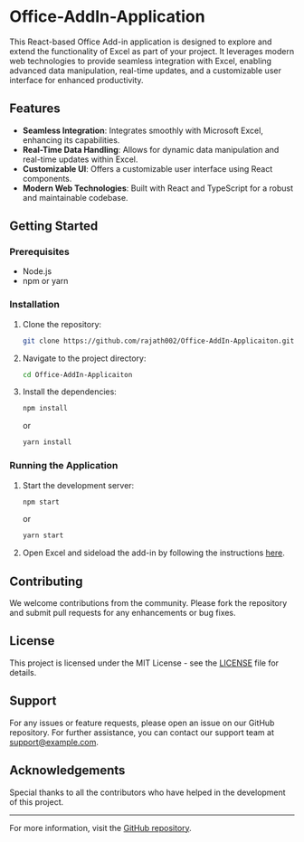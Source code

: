 # Office-AddIn-Application

This React-based Office Add-in application is designed to explore and extend the functionality of Excel as part of your project. It leverages modern web technologies to provide seamless integration with Excel, enabling advanced data manipulation, real-time updates, and a customizable user interface for enhanced productivity.

## Features

- **Seamless Integration**: Integrates smoothly with Microsoft Excel, enhancing its capabilities.
- **Real-Time Data Handling**: Allows for dynamic data manipulation and real-time updates within Excel.
- **Customizable UI**: Offers a customizable user interface using React components.
- **Modern Web Technologies**: Built with React and TypeScript for a robust and maintainable codebase.

## Getting Started

### Prerequisites

- Node.js
- npm or yarn

### Installation

1. Clone the repository:
   ```sh
   git clone https://github.com/rajath002/Office-AddIn-Applicaiton.git
   ```
2. Navigate to the project directory:
   ```sh
   cd Office-AddIn-Applicaiton
   ```
3. Install the dependencies:
   ```sh
   npm install
   ```
   or
   ```sh
   yarn install
   ```

### Running the Application

1. Start the development server:
   ```sh
   npm start
   ```
   or
   ```sh
   yarn start
   ```
2. Open Excel and sideload the add-in by following the instructions [here](https://learn.microsoft.com/en-us/office/dev/add-ins/testing/sideload-office-add-ins-for-testing).

## Contributing

We welcome contributions from the community. Please fork the repository and submit pull requests for any enhancements or bug fixes.

## License

This project is licensed under the MIT License - see the [LICENSE](LICENSE) file for details.

## Support

For any issues or feature requests, please open an issue on our GitHub repository. For further assistance, you can contact our support team at support@example.com.

## Acknowledgements

Special thanks to all the contributors who have helped in the development of this project.

---

For more information, visit the [GitHub repository](https://github.com/rajath002/Office-AddIn-Applicaiton).
